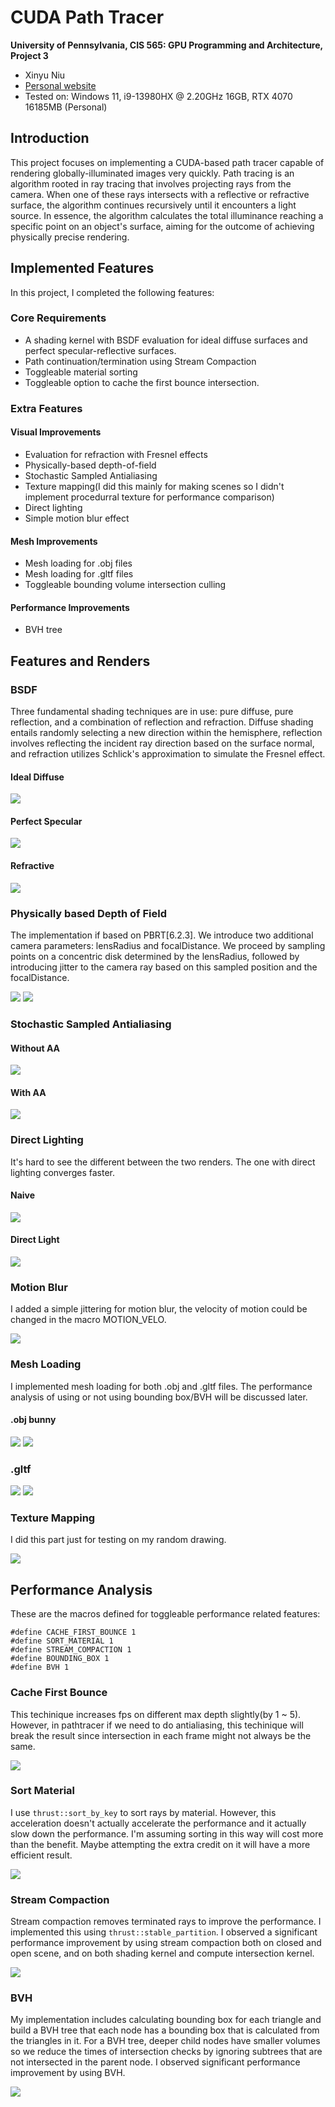 CUDA Path Tracer
================

**University of Pennsylvania, CIS 565: GPU Programming and Architecture, Project 3**

* Xinyu Niu
* [Personal website](https://xinyuniu6.wixsite.com/my-site-1)
* Tested on: Windows 11, i9-13980HX @ 2.20GHz 16GB, RTX 4070 16185MB (Personal)

## Introduction

This project focuses on implementing a CUDA-based path tracer capable of rendering globally-illuminated images very quickly. 
Path tracing is an algorithm rooted in ray tracing that involves projecting rays from the camera. When one of these rays intersects with a reflective or refractive surface, the algorithm continues recursively until it encounters a light source. In essence, the algorithm calculates the total illuminance reaching a specific point on an object's surface, aiming for the outcome of achieving physically precise rendering.

## Implemented Features

In this project, I completed the following features:

### Core Requirements

* A shading kernel with BSDF evaluation for ideal diffuse surfaces and perfect specular-reflective surfaces.
* Path continuation/termination using Stream Compaction
* Toggleable material sorting
* Toggleable option to cache the first bounce intersection.

### Extra Features

#### Visual Improvements
* Evaluation for refraction with Fresnel effects
* Physically-based depth-of-field
* Stochastic Sampled Antialiasing
* Texture mapping(I did this mainly for making scenes so I didn't implement procedurral texture for performance comparison)
* Direct lighting
* Simple motion blur effect

#### Mesh Improvements
* Mesh loading for .obj files
* Mesh loading for .gltf files
* Toggleable bounding volume intersection culling

#### Performance Improvements

* BVH tree

## Features and Renders

### BSDF

Three fundamental shading techniques are in use: pure diffuse, pure reflection, and a combination of reflection and refraction. Diffuse shading entails randomly selecting a new direction within the hemisphere, reflection involves reflecting the incident ray direction based on the surface normal, and refraction utilizes Schlick's approximation to simulate the Fresnel effect.

#### Ideal Diffuse

![](img/diffuse.png)

#### Perfect Specular

![](img/specular.png)

#### Refractive

![](img/refractive.png)

### Physically based Depth of Field

The implementation if based on PBRT[6.2.3]. We introduce two additional camera parameters: lensRadius and focalDistance. We proceed by sampling points on a concentric disk determined by the lensRadius, followed by introducing jitter to the camera ray based on this sampled position and the focalDistance.

![](img/dof.png)
![](img/dof2.png)

### Stochastic Sampled Antialiasing

#### Without AA
![](img/noanti.png)
#### With AA
![](img/anti.png)

### Direct Lighting

It's hard to see the different between the two renders. The one with direct lighting converges faster.

#### Naive
![](img/nodirectlight.png)
#### Direct Light
![](img/directlight.png)

### Motion Blur

I added a simple jittering for motion blur, the velocity of motion could be changed in the macro MOTION_VELO.

![](img/mb.png)

### Mesh Loading
I implemented mesh loading for both .obj and .gltf files. The performance analysis of using or not using bounding box/BVH will be discussed later.

#### .obj bunny
![](img/bunny2.png)
![](img/bunnyobj.png)

### .gltf

![](img/gltfsphere.png)
![](img/gltfpeople.png)

### Texture Mapping

I did this part just for testing on my random drawing.

![](img/t1.png)

## Performance Analysis

These are the macros defined for toggleable performance related features:
```
#define CACHE_FIRST_BOUNCE 1
#define SORT_MATERIAL 1
#define STREAM_COMPACTION 1
#define BOUNDING_BOX 1
#define BVH 1
```
### Cache First Bounce

This techinique increases fps on different max depth slightly(by 1 ~ 5). However, in pathtracer if we need to do antialiasing, this techinique will break the result since intersection in each frame might not always be the same.

![](img/cache.png)

### Sort Material

I use ```thrust::sort_by_key``` to sort rays by material. However, this acceleration doesn't actually accelerate the performance and it actually slow down the performance. I'm assuming sorting in this way will cost more than the benefit. Maybe attempting the extra credit on it will have a more efficient result.

![](img/sort.png)

### Stream Compaction

Stream compaction removes terminated rays to improve the performance. I implemented this using ```thrust::stable_partition```. I observed a significant performance improvement by using stream compaction both on closed and open scene, and on both shading kernel and compute intersection kernel.

![](img/stream.png)

### BVH

My implementation includes calculating bounding box for each triangle and build a BVH tree that each node has a bounding box that is calculated from the triangles in it. For a BVH tree, deeper child nodes have smaller volumes so we reduce the times of intersection checks by ignoring subtrees that are not intersected in the parent node. I observed significant performance improvement by using BVH.

![](img/bvh.png)
